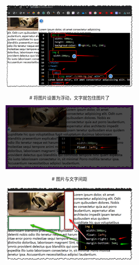 <p align = "center"><img src="https://github.com/zb9678/picx-images-hosting/raw/master/image.m2udjv5n.png" style="width:400px;"><br><br>
# 将图片设置为浮动，文字就包住图片了
<p align = "center"><img src="https://github.com/zb9678/picx-images-hosting/raw/master/image.1lbttupvbp.png" style="width:400px;"><br><br>
# 图片与文字间距
<p align = "center"><img src="https://github.com/zb9678/picx-images-hosting/raw/master/image.2a53dvmdro.png" style="width:400px;"><br><br>